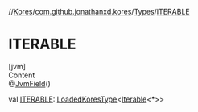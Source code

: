 //[Kores](../../index.md)/[com.github.jonathanxd.kores](../index.md)/[Types](index.md)/[ITERABLE](-i-t-e-r-a-b-l-e.md)



# ITERABLE  
[jvm]  
Content  
@[JvmField](https://kotlinlang.org/api/latest/jvm/stdlib/kotlin.jvm/-jvm-field/index.html)()  
  
val [ITERABLE](-i-t-e-r-a-b-l-e.md): [LoadedKoresType](../../com.github.jonathanxd.kores.type/-loaded-kores-type/index.md)<[Iterable](https://kotlinlang.org/api/latest/jvm/stdlib/kotlin.collections/-iterable/index.html)<*>>  



